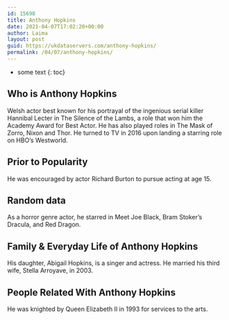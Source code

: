 ```yaml
---
id: 15698
title: Anthony Hopkins
date: 2021-04-07T17:02:20+00:00
author: Laima
layout: post
guid: https://ukdataservers.com/anthony-hopkins/
permalink: /04/07/anthony-hopkins/
---
```


* some text
{: toc}


## Who is Anthony Hopkins
                  
                  
                  
Welsh actor best known for his portrayal of the ingenious serial killer Hannibal Lecter in The Silence of the Lambs, a role that won him the Academy Award for Best Actor. He has also played roles in The Mask of Zorro, Nixon and Thor. He turned to TV in 2016 upon landing a starring role on HBO&#8217;s Westworld.
                  
              
            
              
            
                
                
                
## Prior to Popularity
                  
                  
                  
He was encouraged by actor Richard Burton to pursue acting at age 15.
                  
              
            
              
            
                
                
                
## Random data
                  
                  
                  
As a horror genre actor, he starred in Meet Joe Black, Bram Stoker&#8217;s Dracula, and Red Dragon.
                  
              
            
              
            
                
                
                
## Family & Everyday Life of Anthony Hopkins
                  
                  
                  
His daughter, Abigail Hopkins, is a singer and actress. He married his third wife, Stella Arroyave, in 2003.
                  
              
            
              
            
                
                
                
## People Related With Anthony Hopkins
                  
                  
                  
He was knighted by Queen Elizabeth II in 1993 for services to the arts.
                  
              
            
              
            
                
              
            
              
              
            
            
              
            
          
          
          